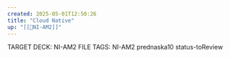 ```yaml
---
created: 2025-05-01T12:50:26
title: "Cloud Native"
up: "[[📖NI-AM2]]"
---
```


TARGET DECK: NI-AM2
FILE TAGS: NI-AM2 prednaska10 status-toReview



